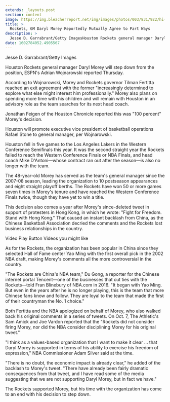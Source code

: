 ```yaml
--- 
extends: _layouts.post 
section: content 
image: https://img.bleacherreport.net/img/images/photos/003/831/922/hi-res-094de60586257bf38f91dd786208cc03_crop_exact.jpg?w=1200&h=1200&q=75 
title: > 
  Rockets, GM Daryl Morey Reportedly Mutually Agree to Part Ways 
description: > 
  Jesse D. Garrabrant/Getty ImagesHouston Rockets general manager Daryl Morey will step down from the position, ESPN's Adrian Wojnarowski reported Thursday.According to Wojnarowski, Morey and Rockets governor Tilman Fertitta reached an exit agreement with the former "increasingly determined to explore what else might interest him professionally."Houston will promote executive vice president of basketball operations Rafael Stone to general manager, per Wojnarowski.The 48-year-old Morey has served as the team's general manager since the 2007-08 season, leading the organization to 10 postseason appearances and eight straight playoff berths.The Rockets supported Morey, but his time with the organization has come to an end with his decision to step down. 
date: 1602784052.4905567 
--- 
```

Jesse D. Garrabrant/Getty Images

Houston Rockets general manager Daryl Morey will step down from the position, ESPN's Adrian Wojnarowski reported Thursday.

According to Wojnarowski, Morey and Rockets governor Tilman Fertitta reached an exit agreement with the former "increasingly determined to explore what else might interest him professionally." Morey also plans on spending more time with his children and will remain with Houston in an advisory role as the team searches for its next head coach.

Jonathan Feigen of the Houston Chronicle reported this was "100 percent" Morey's decision.

Houston will promote executive vice president of basketball operations Rafael Stone to general manager, per Wojnarowski.

Houston fell in five games to the Los Angeles Lakers in the Western Conference Semifinals this year. It was the second straight year the Rockets failed to reach the Western Conference Finals or NBA Finals, and head coach Mike D'Antoni—whose contract ran out after the season—is also no longer with the team.

The 48-year-old Morey has served as the team's general manager since the 2007-08 season, leading the organization to 10 postseason appearances and eight straight playoff berths. The Rockets have won 50 or more games seven times in Morey's tenure and have reached the Western Conference Finals twice, though they have yet to win a title.

This decision also comes a year after Morey's since-deleted tweet in support of protesters in Hong Kong, in which he wrote: "Fight for Freedom. Stand with Hong Kong." That caused an instant backlash from China, as the Chinese Basketball Association decried the comments and the Rockets lost business relationships in the country.

Video Play Button Videos you might like

As for the Rockets, the organization has been popular in China since they selected Hall of Fame center Yao Ming with the first overall pick in the 2002 NBA draft, making Morey's comments all the more controversial in the country.

"The Rockets are China's NBA team," Du Gong, a reporter for the Chinese internet portal Tencent—one of the businesses that cut ties with the Rockets—told Fran Blinebury of NBA.com in 2016. "It began with Yao Ming. But even in the years after he is no longer playing, this is the team that more Chinese fans know and follow. They are loyal to the team that made the first of their countryman the No. 1 choice."

Both Fertitta and the NBA apologized on behalf of Morey, who also walked back his original comments in a series of tweets. On Oct. 7, The Athletic's Sam Amick and Joe Vardon reported that the "Rockets did not consider firing Morey, nor did the NBA consider disciplining Morey for his original tweet."

"I think as a values-based organization that I want to make it clear ... that Daryl Morey is supported in terms of his ability to exercise his freedom of expression," NBA Commissioner Adam Silver said at the time.

"There is no doubt, the economic impact is already clear," he added of the backlash to Morey's tweet. "There have already been fairly dramatic consequences from that tweet, and I have read some of the media suggesting that we are not supporting Daryl Morey, but in fact we have."

The Rockets supported Morey, but his time with the organization has come to an end with his decision to step down.